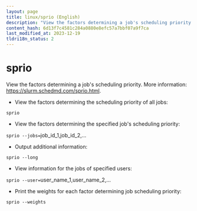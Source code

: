 ```yaml
---
layout: page
title: linux/sprio (English)
description: "View the factors determining a job's scheduling priority."
content_hash: 6d13f7c4581c284a0880e8efc57a7bbf07a9f7ca
last_modified_at: 2023-12-19
tldri18n_status: 2
---
```

# sprio

View the factors determining a job's scheduling priority.
More information: <https://slurm.schedmd.com/sprio.html>.

- View the factors determining the scheduling priority of all jobs:

`sprio`

- View the factors determining the specified job's scheduling priority:

`sprio --jobs=`<span class="tldr-var badge badge-pill bg-dark-lm bg-white-dm text-white-lm text-dark-dm font-weight-bold">job_id_1,job_id_2,...</span>

- Output additional information:

`sprio --long`

- View information for the jobs of specified users:

`sprio --user=`<span class="tldr-var badge badge-pill bg-dark-lm bg-white-dm text-white-lm text-dark-dm font-weight-bold">user_name_1,user_name_2,...</span>

- Print the weights for each factor determining job scheduling priority:

`sprio --weights`
